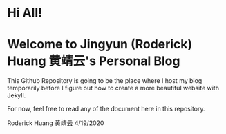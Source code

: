 # Hi All!
# Welcome to Jingyun (Roderick) Huang 黄靖云's Personal Blog

  This Github Repository is going to be the place where I host my blog temporarily
before I figure out how to create a more beautiful website with Jekyll.

  For now, feel free to read any of the document here in this repository.

  Roderick Huang 黄靖云
  4/19/2020
